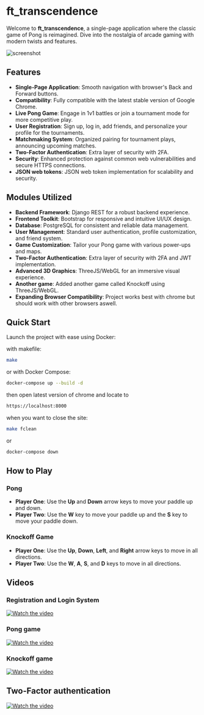 # ft_transcendence

Welcome to **ft_transcendence**, a single-page application where the classic game of Pong is reimagined. Dive into the nostalgia of arcade gaming with modern twists and features.

![screenshot](https://github.com/user-attachments/assets/99c925e7-6f0f-45fe-bf4e-a48a16498a9c)


## Features

- **Single-Page Application**: Smooth navigation with browser's Back and Forward buttons.
- **Compatibility**: Fully compatible with the latest stable version of Google Chrome.
- **Live Pong Game**: Engage in 1v1 battles or join a tournament mode for more competitive play.
- **User Registration**: Sign up, log in, add friends, and personalize your profile for the tournaments.
- **Matchmaking System**: Organized pairing for tournament plays, announcing upcoming matches.
- **Two-Factor Authentication**: Extra layer of security with 2FA.
- **Security**: Enhanced protection against common web vulnerabilities and secure HTTPS connections.
- **JSON web tokens**: JSON web token implementation for scalability and security.

## Modules Utilized

- **Backend Framework**: Django REST for a robust backend experience.
- **Frontend Toolkit**: Bootstrap for responsive and intuitive UI/UX design.
- **Database**: PostgreSQL for consistent and reliable data management.
- **User Management**: Standard user authentication, profile customization, and friend system.
- **Game Customization**: Tailor your Pong game with various power-ups and maps.
- **Two-Factor Authentication**: Extra layer of security with 2FA and JWT implementation.
- **Advanced 3D Graphics**: ThreeJS/WebGL for an immersive visual experience.
- **Another game**: Added another game called Knockoff using ThreeJS/WebGL.
- **Expanding Browser Compatibility**: Project works best with chrome but should work with other browsers aswell.

## Quick Start

Launch the project with ease using Docker:

with makefile:
```bash
make
```

or with Docker Compose:
```bash
docker-compose up --build -d
```

then open latest version of chrome and locate to
```bash
https://localhost:8000
```

when you want to close the site:
```bash
make fclean
```
or
```bash
docker-compose down
```

## How to Play

### Pong

- **Player One**: Use the **Up** and **Down** arrow keys to move your paddle up and down.
- **Player Two**: Use the **W** key to move your paddle up and the **S** key to move your paddle down.

### Knockoff Game

- **Player One**: Use the **Up**, **Down**, **Left**, and **Right** arrow keys to move in all directions.
- **Player Two**: Use the **W**, **A**, **S**, and **D** keys to move in all directions.

## Videos

### Registration and Login System
[![Watch the video](https://img.youtube.com/vi/dWnPV6us0lA/0.jpg)](https://www.youtube.com/watch?v=dWnPV6us0lA&ab_channel=EetuKoljonen)
### Pong game
[![Watch the video](https://img.youtube.com/vi/bScU6FsHiWQ/0.jpg)](https://www.youtube.com/watch?v=bScU6FsHiWQ&ab_channel=EetuKoljonen)
### Knockoff game
[![Watch the video](https://img.youtube.com/vi/yRv9RnrHI-Q/0.jpg)](https://www.youtube.com/watch?v=yRv9RnrHI-Q&ab_channel=EetuKoljonen)
## Two-Factor authentication
[![Watch the video](https://img.youtube.com/vi/Vh5YpbQqU6c/0.jpg)](https://www.youtube.com/watch?v=Vh5YpbQqU6c&ab_channel=EetuKoljonen)
